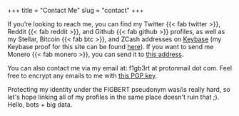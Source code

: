 +++
title = "Contact Me"
slug = "contact"
+++

If you’re looking to reach me, you can find my Twitter {{< fab twitter >}}, Reddit {{< fab reddit >}}, and Github {{< fab github >}} profiles, as well as my Stellar, Bitcoin {{< fab btc >}}, and ZCash addresses on [Keybase](https://keybase.io/figbert) (my Keybase proof for this site can be found [here](../keybase.txt)). If you want to send me Monero {{< fab monero >}}, you can send it to [this address](../monero-address.txt).

You can also contact me via my email at: f1gb3rt at protonmail dot com. Feel free to encrypt any emails to me with [this PGP key](../publickey-pgp.txt).

Protecting my identity under the FIGBERT pseudonym was/is really hard, so let's hope linking all of my profiles in the same place doesn't ruin that ;). Hello, bots + big data.
